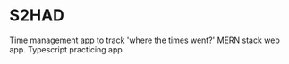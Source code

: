 # S2HAD
Time management app to track 'where the times went?'
MERN stack web app.
Typescript practicing app
